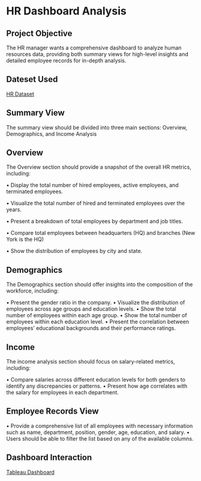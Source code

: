 # HR Dashboard Analysis
## Project Objective
The HR manager wants a comprehensive dashboard to analyze human resources data, providing both summary views for high-level insights and detailed employee records for in-depth analysis.

## Dateset Used
<a href="https://github.com/Sagar472820/Guided_Projects/blob/main/HumanResources.csv"> HR Dataset </a>

## Summary View

The summary view should be divided into three main sections: Overview, Demographics, and Income Analysis

## Overview

The Overview section should provide a snapshot of the overall HR metrics, including:

•	Display the total number of hired employees, active employees, and terminated employees.

•	Visualize the total number of hired and terminated employees over the years.

•	Present a breakdown of total employees by department and job titles.

•	Compare total employees between headquarters (HQ) and branches (New York is the HQ)

•	Show the distribution of employees by city and state.

## Demographics

The Demographics section should offer insights into the composition of the workforce, including:

•	Present the gender ratio in the company.
•	Visualize the distribution of employees across age groups and education levels.
•	Show the total number of employees within each age group.
•	Show the total number of employees within each education level.
•	Present the correlation between employees’ educational backgrounds and their performance ratings.

## Income

The income analysis section should focus on salary-related metrics, including:

•	Compare salaries across different education levels for both genders to identify any discrepancies or patterns.
•	Present how age correlates with the salary for employees in each department.

## Employee Records View

•	Provide a comprehensive list of all employees with necessary information such as name, department, position, gender, age, education, and salary.
•	Users should be able to filter the list based on any of the available columns.

## Dashboard Interaction
<a href="https://public.tableau.com/app/profile/sagar.gaikwad1910/viz/HRDashboard_17330466165040/HRDetails?publish=yes"> Tableau Dashboard </a>



